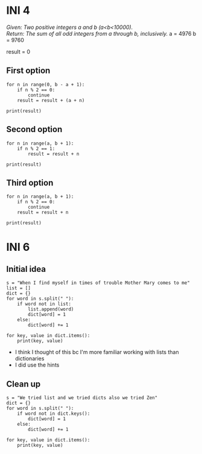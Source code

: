 # INI 4
_Given: Two positive integers a and b (a<b<10000).  
Return: The sum of all odd integers from a through b, inclusively._
a = 4976
b = 9760

result = 0


## First option
```
for n in range(0, b - a + 1):
    if n % 2 == 0:
        continue
    result = result + (a + n)
    
print(result)
```

## Second option
```
for n in range(a, b + 1):
    if n % 2 == 1:
        result = result + n
    
print(result)
```

## Third option
```
for n in range(a, b + 1):
    if n % 2 == 0:
        continue
    result = result + n
    
print(result)
```


# INI 6
## Initial idea
```
s = "When I find myself in times of trouble Mother Mary comes to me"
list = []
dict = {}
for word in s.split(" "):
    if word not in list:
        list.append(word)
        dict[word] = 1
    else:
        dict[word] += 1

for key, value in dict.items():
    print(key, value)
```
- I think I thought of this bc I'm more familiar working with lists than dictionaries
- I did use the hints

## Clean up
```
s = "We tried list and we tried dicts also we tried Zen"
dict = {}
for word in s.split(" "):
    if word not in dict.keys():
        dict[word] = 1
    else:
        dict[word] += 1

for key, value in dict.items():
    print(key, value)
```
